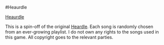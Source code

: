 #Heaurdle

[Heaurdle](https://heaurdle.netlify.app/)

This is a spin-off of the original [Heardle](https://www.heardle.app/). Each song is randomly chosen from an ever-growing playlist. I do not own any rights to the songs used in this game. All copyright goes to the relevant parties.
